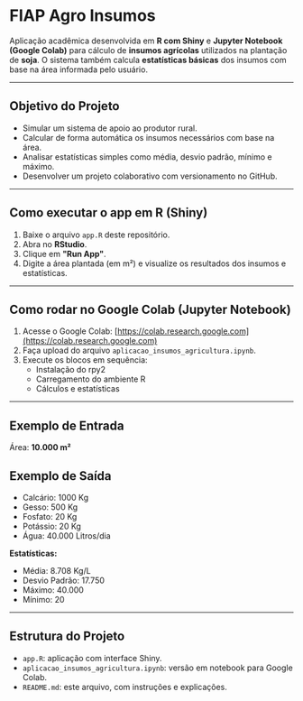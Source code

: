 # FIAP Agro Insumos

Aplicação acadêmica desenvolvida em **R com Shiny** e **Jupyter Notebook (Google Colab)** para cálculo de **insumos agrícolas** utilizados na plantação de **soja**. O sistema também calcula **estatísticas básicas** dos insumos com base na área informada pelo usuário.

---

## Objetivo do Projeto

- Simular um sistema de apoio ao produtor rural.
- Calcular de forma automática os insumos necessários com base na área.
- Analisar estatísticas simples como média, desvio padrão, mínimo e máximo.
- Desenvolver um projeto colaborativo com versionamento no GitHub.

---

## Como executar o app em R (Shiny)

1. Baixe o arquivo `app.R` deste repositório.
2. Abra no **RStudio**.
3. Clique em **"Run App"**.
4. Digite a área plantada (em m²) e visualize os resultados dos insumos e estatísticas.

---

## Como rodar no Google Colab (Jupyter Notebook)

1. Acesse o Google Colab: [https://colab.research.google.com](https://colab.research.google.com)
2. Faça upload do arquivo `aplicacao_insumos_agricultura.ipynb`.
3. Execute os blocos em sequência:
   - Instalação do rpy2
   - Carregamento do ambiente R
   - Cálculos e estatísticas

---

## Exemplo de Entrada

Área: **10.000 m²**

## Exemplo de Saída

- Calcário: 1000 Kg  
- Gesso: 500 Kg  
- Fosfato: 20 Kg  
- Potássio: 20 Kg  
- Água: 40.000 Litros/dia

**Estatísticas:**
- Média: 8.708 Kg/L
- Desvio Padrão: 17.750
- Máximo: 40.000
- Mínimo: 20

---

## Estrutura do Projeto

- `app.R`: aplicação com interface Shiny.
- `aplicacao_insumos_agricultura.ipynb`: versão em notebook para Google Colab.
- `README.md`: este arquivo, com instruções e explicações.
